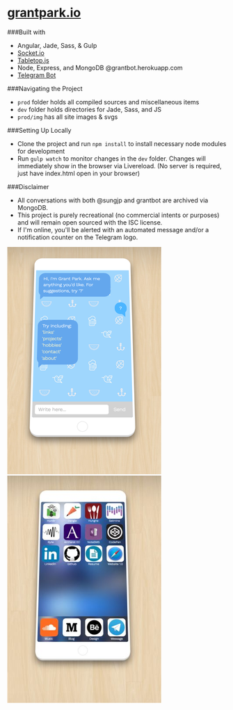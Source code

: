 # [grantpark.io](http://grantpark.io)
###Built with
* Angular, Jade, Sass, & Gulp  
* [Socket.io](http://socket.io/)  
* [Tabletop.js](https://github.com/jsoma/tabletop)  
* Node, Express, and MongoDB @grantbot.herokuapp.com  
* [Telegram Bot](https://core.telegram.org/bots)  

###Navigating the Project
* `prod` folder holds all compiled sources and miscellaneous items
* `dev` folder holds directories for Jade, Sass, and JS
* `prod/img` has all site images & svgs  

###Setting Up Locally
* Clone the project and run `npm install` to install necessary node modules for development
* Run `gulp watch` to monitor changes in the `dev` folder. Changes will immediately show in the browser via Livereload. (No server is required, just have index.html open in your browser)  

###Disclaimer
* All conversations with both @sungjp and grantbot are archived via MongoDB.
* This project is purely recreational (no commercial intents or purposes) and will remain open sourced with the ISC license.  
* If I'm online, you'll be alerted with an automated message and/or a notification counter on the Telegram logo.  



![](prod/img/website2.png?raw=true "Grant Hyun Park")
![](prod/img/website.jpg?raw=true "Grant Hyun Park")
